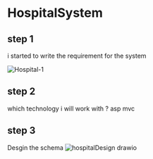 # HospitalSystem
## step 1
i started to write the  requirement for the system

![Hospital-1](https://github.com/MahmoudYazid/HospitalSystem/assets/60329627/109dfabc-83d4-4cfa-8aed-f03c677b6aa3)

## step 2 
which technology i will work with ? asp mvc

## step 3 
Desgin the schema
![hospitalDesign drawio](https://github.com/MahmoudYazid/HospitalSystem/assets/60329627/ac8bb2ce-b198-45d8-953d-b0e92ad24fa8)


